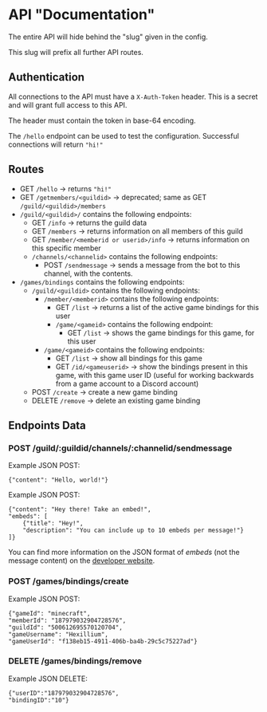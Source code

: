 # API "Documentation"
The entire API will hide behind the "slug" given in the config.

This slug will prefix all further API routes.

## Authentication

All connections to the API must have a `X-Auth-Token` header.  This is a secret and will grant full access to this API.

The header must contain the token in base-64 encoding.

The `/hello` endpoint can be used to test the configuration.  Successful connections will return `"hi!"`

## Routes

 - GET `/hello` -> returns `"hi!"`
 - GET `/getmembers/<guildid>` -> deprecated; same as GET `/guild/<guildid>/members`
 - `/guild/<guildid>/` contains the following endpoints:
   - GET `/info` -> returns the guild data
   - GET `/members` -> returns information on all members of this guild
   - GET `/member/<memberid or userid>/info` -> returns information on this specific member
   - `/channels/<channelid>` contains the following endpoints:
     - POST `/sendmessage` -> sends a message from the bot to this channel, with the contents.
 - `/games/bindings` contains the following endpoints:
   - `/guild/<guildid>` contains the following endpoints:
     - `/member/<memberid>` contains the following endpoints:
       - GET `/list` -> returns a list of the active game bindings for this user
       - `/game/<gameid>` contains the following endpoint:
         - GET `/list` -> shows the game bindings for this game, for this user
     - `/game/<gameid>` contains the following endpoints:
       - GET `/list` -> show all bindings for this game
       - GET `/id/<gameuserid>` -> show the bindings present in this game, with this game user ID (useful for working backwards from a game account to a Discord account)
   - POST `/create` -> create a new game binding
   - DELETE `/remove` -> delete an existing game binding

## Endpoints Data

### POST /guild/:guildid/channels/:channelid/sendmessage

Example JSON POST:

    {"content": "Hello, world!"}

Example JSON POST:

    {"content": "Hey there! Take an embed!",
    "embeds": [
        {"title": "Hey!",
        "description": "You can include up to 10 embeds per message!"}
    ]}

You can find more information on the JSON format of _embeds_ (not the message content) on the [developer website](https://discord.com/developers/docs/resources/channel#embed-object).


### POST /games/bindings/create

Example JSON POST:

    {"gameId": "minecraft",
    "memberId": "187979032904728576",
    "guildId": "500612695570120704",
    "gameUsername": "Hexillium",
    "gameUserId": "f138eb15-4911-406b-ba4b-29c5c75227ad"}

### DELETE /games/bindings/remove

Example JSON DELETE:

    {"userID":"187979032904728576",
    "bindingID":"10"}